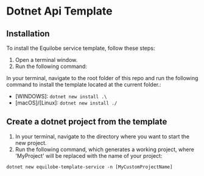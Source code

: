 # Dotnet Api Template

## Installation

To install the Equilobe service template, follow these steps:

1. Open a terminal window.
2. Run the following command:

In your terminal, navigate to the root folder of this repo and run the following command to install the template located at the current folder.:

- [WINDOWS]: `dotnet new install .\` 
- [macOS]/[Linux]: `dotnet new install ./`

## Create a dotnet project from the template

1. In your terminal, navigate to the directory where you want to start the new project.
2. Run the following command, which generates a working project, where 'MyProject' will be replaced with the name of your project: 

`dotnet new equilobe-template-service -n [MyCustomProjectName]`
